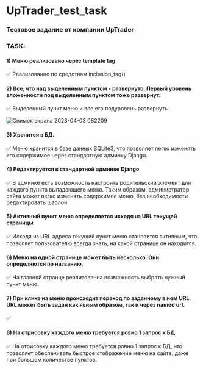 # UpTrader_test_task

### Тестовое задание от компании UpTrader

### TASK: 

#### 1) Меню реализовано через template tag

✅ Реализованно по средствам inclusion_tag()

#### 2) Все, что над выделенным пунктом - развернуто. Первый уровень вложенности под выделенным пунктом тоже развернут.

✅ Выделенный пункт меню и все его подуровень развернуты.

![Снимок экрана 2023-04-03 082209](https://user-images.githubusercontent.com/113121885/229418370-84aefb0b-d24f-48b3-b35b-6a4683f1066c.png)

#### 3) Хранится в БД.
✅ Меню хранится в базе данных SQLite3, что позволяет легко изменять его содержимое через стандартную админку Django.

#### 4) Редактируется в стандартной админке Django

✅ В админке есть возможность настроить родительский элемент для каждого пункта выпадающего меню. Таким образом, администратор сайта может легко изменять содержимое меню, без необходимости редактировать шаблон.

#### 5) Активный пункт меню определяется исходя из URL текущей страницы

✅ Исходя из URL адреса текущий пункт меню становится активным, что позволяет пользователю всегда знать, на какой странице он находится.

#### 6) Меню на одной странице может быть несколько. Они определяются по названию.

✅ На главной странце реализованна возможность выбрать нужный пункт меню.

#### 7) При клике на меню происходит переход по заданному в нем URL. URL может быть задан как явным образом, так и через named url.

✅  

#### 8) На отрисовку каждого меню требуется ровно 1 запрос к БД


✅ На отрисовку каждого меню требуется ровно 1 запрос к БД, что позволяет обеспечивать быстрое отображение меню на сайте, даже при большом количестве пунктов.
